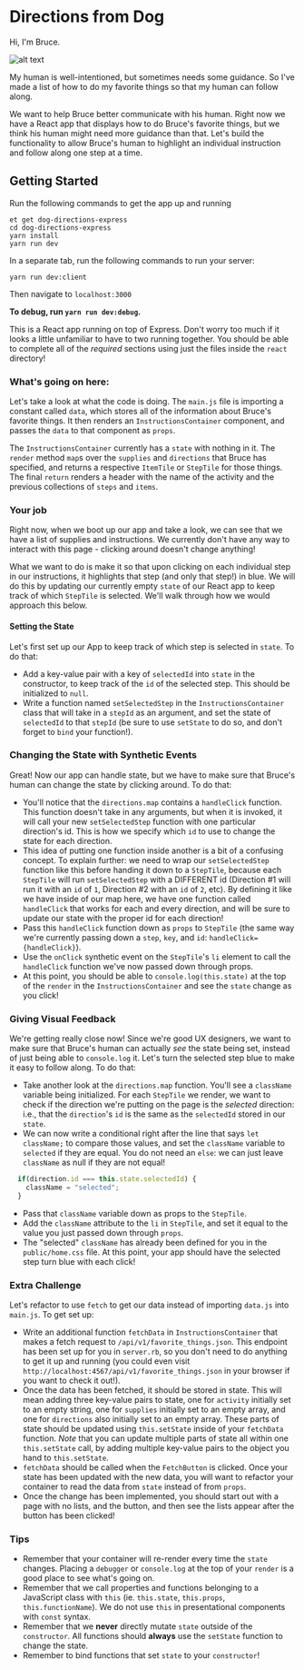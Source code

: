 # Directions from Dog

Hi, I'm Bruce.  

![alt text][bruce]

My human is well-intentioned, but sometimes needs some guidance. So I've made a list of how to do my favorite things so that my human can follow along.

We want to help Bruce better communicate with his human. Right now we have a React app that displays how to do Bruce's favorite things, but we think his human might need more guidance than that. Let's build the functionality to allow Bruce's human to highlight an individual instruction and follow along one step at a time.

## Getting Started
Run the following commands to get the app up and running

```no-highlight
et get dog-directions-express
cd dog-directions-express
yarn install
yarn run dev
```

In a separate tab, run the following commands to run your server:

```no-highlight
yarn run dev:client
```

Then navigate to `localhost:3000`

**To debug, run `yarn run dev:debug`.**

This is a React app running on top of Express. Don't worry too much if it looks a little unfamiliar to have to two running together. You should be able to complete all of the *required* sections using just the files inside the `react` directory!

### What's going on here:

Let's take a look at what the code is doing. The `main.js` file is importing a constant called `data`, which stores all of the information about Bruce's favorite things. It then renders an `InstructionsContainer` component, and passes the `data` to that component as `props`.

The `InstructionsContainer` currently has a `state` with nothing in it. The `render` method `map`s over the `supplies` and `directions` that Bruce has specified, and returns a respective `ItemTile` or `StepTile` for those things. The final `return` renders a header with the name of the activity and the previous collections of `steps` and `items`.

### Your job
Right now, when we boot up our app and take a look, we can see that we have a list of supplies and instructions. We currently don't have any way to interact with this page - clicking around doesn't change anything!

What we want to do is make it so that upon clicking on each individual step in our instructions, it highlights that step (and only that step!) in blue. We will do this by updating our currently empty `state` of our React app to keep track of which `StepTile` is selected. We'll walk through how we would approach this below.

#### Setting the State
Let's first set up our App to keep track of which step is selected in `state`. To do that:

* Add a key-value pair  with a key of `selectedId` into `state` in the constructor, to keep track of the `id` of the selected step. This should be initialized to `null`.
* Write a function named `setSelectedStep` in the `InstructionsContainer` class that will take in a `stepId` as an argument, and set the state of `selectedId` to that `stepId` (be sure to use `setState` to do so, and don't forget to `bind` your function!).

### Changing the State with Synthetic Events
Great! Now our app can handle state, but we have to make sure that Bruce's human can change the state by clicking around. To do that:

* You'll notice that the `directions.map` contains a `handleClick` function.  This function doesn't take in any arguments, but when it is invoked, it will call your new `setSelectedStep` function with one particular direction's id. This is how we specify which `id` to use to change the state for each direction.
* This idea of putting one function inside another is a bit of a confusing concept. To explain further: we need to wrap our `setSelectedStep` function like this before handing it down to a `StepTile`, because each `StepTile` will run `setSelectedStep` with a DIFFERENT id (Direction #1 will run it with an `id` of `1`, Direction #2 with an `id` of `2`, etc). By defining it like we have inside of our map here, we have one function called `handleClick` that works for each and every direction, and will be sure to update our state with the proper id for each direction!
* Pass this `handleClick` function down as `props` to `StepTile` (the same way we're currently passing down a `step`, `key`, and `id`: `handleClick={handleClick}`).
* Use the `onClick` synthetic event on the `StepTile`'s `li` element to call the `handleClick` function we've now passed down through props.
* At this point, you should be able to `console.log(this.state)` at the top of the `render` in the `InstructionsContainer` and see the `state` change as you click!

### Giving Visual Feedback
We're getting really close now! Since we're good UX designers, we want to make sure that Bruce's human can actually *see* the state being set, instead of just being able to `console.log` it. Let's turn the selected step blue to make it easy to follow along. To do that:

* Take another look at the `directions.map` function. You'll see a `className` variable being initialized.  For each `StepTile` we render, we want to check if the direction we're putting on the page is the _selected_ direction: i.e., that the `direction`'s `id` is the same as the `selectedId` stored in our `state`.
* We can now write a conditional right after the line that says `let className;` to compare those values, and set the `className` variable to `selected` if they are equal. You do not need an `else`: we can just leave `className` as null if they are not equal!
```javascript
  if(direction.id === this.state.selectedId) {
    className = "selected";
  }
```
* Pass that `className` variable down as props to the `StepTile`.
* Add the `className` attribute to the `li` in `StepTile`, and set it equal to the value you just passed down through `props`.
* The "selected" `className` has already been defined for you in the `public/home.css` file. At this point, your app should have the selected step turn blue with each click!

### Extra Challenge
Let's refactor to use `fetch` to get our data instead of importing `data.js` into `main.js`. To get set up:

* Write an additional function `fetchData` in `InstructionsContainer` that makes a fetch request to `/api/v1/favorite_things.json`. This endpoint has been set up for you in `server.rb`, so you don't need to do anything to get it up and running (you could even visit `http://localhost:4567/api/v1/favorite_things.json` in your browser if you want to check it out!).
* Once the data has been fetched, it should be stored in state. This will mean adding three key-value pairs to state, one for `activity` initially set to an empty string, one for `supplies` initially set to an empty array, and one for `directions` also initially set to an empty array. These parts of state should be updated using `this.setState` inside of your `fetchData` function. *Note* that you can update multiple parts of state all within one `this.setState` call, by adding multiple key-value pairs to the object you hand to `this.setState`.
* `fetchData` should be called when the `FetchButton` is clicked. Once your state has been updated with the new data, you will want to refactor your container to read the data from `state` instead of from `props`.
* Once the change has been implemented, you should start out with a page with no lists, and the button, and then see the lists appear after the button has been clicked!

### Tips
* Remember that your container will re-render every time the `state` changes. Placing a `debugger` or `console.log` at the top of your `render` is a good place to see what's going on.
* Remember that we call properties and functions belonging to a JavaScript class with `this` (ie. `this.state`, `this.props`, `this.functionName`). We do not use `this` in presentational components with `const` syntax.
* Remember that we **never** directly mutate `state` outside of the `constructor`. All functions should **always** use the `setState` function to change the state.
* Remember to bind functions that set `state` to your `constructor`!

[bruce]: https://s3.amazonaws.com/horizon-production/images/bruce.jpg "dog photo"
